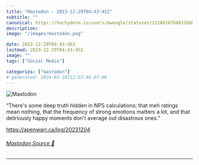 ```yaml
---
title: "Mastodon - 2023-12-29T04:43:45Z"
subtitle: ""
canonical: https://hachyderm.io/users/mweagle/statuses/111661876861268968
description:
image: "/images/mastodon.png"

date: 2023-12-29T04:43:45Z
lastmod: 2023-12-29T04:43:45Z
image: ""
tags: ["Social Media"]

categories: ["mastodon"]
# generated: 2024-03-10T12:55:46-07:00
---
```

![Mastodon](/images/mastodon.png)

<p>“There&#39;s some deep truth hidden in NPS calculations: that meh ratings mean nothing, that the frequency of strong emotions matters a lot, and that deliriously happy moments don&#39;t average out disastrous ones.”</p><p><a href="https://apenwarr.ca/log/20231204" target="_blank" rel="nofollow noopener noreferrer" translate="no"><span class="invisible">https://</span><span class="">apenwarr.ca/log/20231204</span><span class="invisible"></span></a></p>


###### [Mastodon Source 🐘](https://hachyderm.io/@mweagle/111661876861268968)

___
